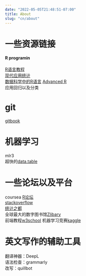 ```yaml
---
date: "2022-05-05T21:48:51-07:00"
title: About
slug: "cn/about"
---
```


# 一些资源链接

#### R programin

[R语言教程](https://www.math.pku.edu.cn/teachers/lidf/)  
[现代应用统计](https://github.com/XiangyunHuang)  
[数据科学中的R语言](https://bookdown.org/wangminjie/R4DS/)
[Advanced R](https://adv-r.hadley.nz/)  
应用回归以及分类

# git

[gitbook](https://git-scm.com/book/zh/v2)

# 机器学习

mlr3  
超快的[data.table](https://github.com/Rdatatable/data.table)  

# 一些论坛以及平台

coursea
[R论坛](https://www.r-bloggers.com/)  
[stackoverflow](https://stackoverflow.com/)  
[统计之都](https://cosx.org/)  
全球最大的数字图书馆[Zlibary](https://zh.z-lib.org/)  
前端教程[w3school](https://www.w3school.com.cn/h.asp)
机器学习竞赛[kaggle](https://www.kaggle.com/)

# 英文写作的辅助工具

翻译神器：DeepL  
语法检查：grammarly  
改写：quillbot  

